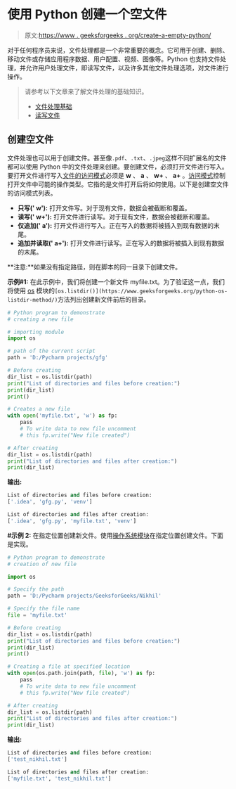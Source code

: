 # 使用 Python 创建一个空文件

> 原文:[https://www . geeksforgeeks . org/create-a-empty-python/](https://www.geeksforgeeks.org/create-an-empty-file-using-python/)

对于任何程序员来说，文件处理都是一个非常重要的概念。它可用于创建、删除、移动文件或存储应用程序数据、用户配置、视频、图像等。Python 也支持文件处理，并允许用户处理文件，即读写文件，以及许多其他文件处理选项，对文件进行操作。

> 请参考以下文章来了解文件处理的基础知识。
> 
> *   [文件处理基础](https://www.geeksforgeeks.org/file-handling-python/)
> *   [读写文件](https://www.geeksforgeeks.org/reading-writing-text-files-python/)

## 创建空文件

文件处理也可以用于创建文件。甚至像`.pdf`、`.txt`、`.jpeg`这样不同扩展名的文件都可以使用 Python 中的文件处理来创建。要创建文件，必须打开文件进行写入。要打开文件进行写入[文件的访问模式](https://www.geeksforgeeks.org/reading-writing-text-files-python/)必须是 **w** 、 **a** 、 **w+** 、 **a+** 。[访问模式](https://www.geeksforgeeks.org/reading-writing-text-files-python/)控制打开文件中可能的操作类型。它指的是文件打开后将如何使用。以下是创建空文件的访问模式列表。

*   **只写(' w'):** 打开文件写。对于现有文件，数据会被截断和覆盖。
*   **读写(' w+'):** 打开文件进行读写。对于现有文件，数据会被截断和覆盖。
*   **仅追加(' a'):** 打开文件进行写入。正在写入的数据将被插入到现有数据的末尾。
*   **追加并读取(' a+'):** 打开文件进行读写。正在写入的数据将被插入到现有数据的末尾。

**注意:**如果没有指定路径，则在脚本的同一目录下创建文件。

**示例#1:** 在此示例中，我们将创建一个新文件 myfile.txt。为了验证这一点，我们将使用 [os](https://www.geeksforgeeks.org/os-module-python-examples/) 模块的`[os.listdir()](https://www.geeksforgeeks.org/python-os-listdir-method/)`方法列出创建新文件前后的目录。

```py
# Python program to demonstrate
# creating a new file

# importing module
import os

# path of the current script
path = 'D:/Pycharm projects/gfg'

# Before creating
dir_list = os.listdir(path) 
print("List of directories and files before creation:")
print(dir_list)
print()

# Creates a new file
with open('myfile.txt', 'w') as fp:
    pass
    # To write data to new file uncomment
    # this fp.write("New file created")

# After creating 
dir_list = os.listdir(path)
print("List of directories and files after creation:")
print(dir_list)
```

**输出:**

```py
List of directories and files before creation:
['.idea', 'gfg.py', 'venv']

List of directories and files after creation:
['.idea', 'gfg.py', 'myfile.txt', 'venv']

```

**#示例 2:** 在指定位置创建新文件。使用[操作系统模块](https://www.geeksforgeeks.org/os-module-python-examples/)在指定位置创建文件。下面是实现。

```py
# Python program to demonstrate
# creation of new file

import os

# Specify the path
path = 'D:/Pycharm projects/GeeksforGeeks/Nikhil'

# Specify the file name
file = 'myfile.txt'

# Before creating
dir_list = os.listdir(path) 
print("List of directories and files before creation:")
print(dir_list)
print()

# Creating a file at specified location
with open(os.path.join(path, file), 'w') as fp:
    pass
    # To write data to new file uncomment
    # this fp.write("New file created")

# After creating 
dir_list = os.listdir(path)
print("List of directories and files after creation:")
print(dir_list)
```

**输出:**

```py
List of directories and files before creation:
['test_nikhil.txt']

List of directories and files after creation:
['myfile.txt', 'test_nikhil.txt']

```